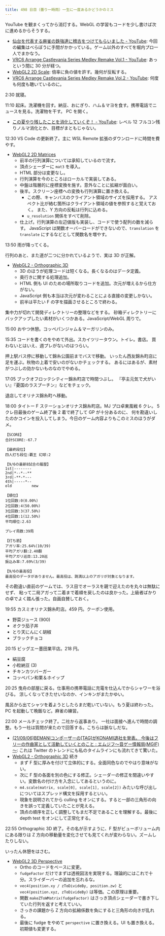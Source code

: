 ```yaml
---
title: 498 日目（曇り一時雨）一生に一度あるかどうかのミス
---
```


YouTube を観まくってから消灯する。WebGL の学習もコードを少し書けば次に進めるからそうする。

* [仙台を代表する麻雀の鉄強達に稽古をつけてもらいました - YouTube](https://www.youtube.com/watch?v=dSDI3b0Slrc):
  今回の編集はべらぼうに手間がかかっている。ゲーム以外のすべてを堀内プロ一人でまかなう。
* [VRC6 Arrange Castlevania Series Medley Remake Vol.1 - YouTube](https://www.youtube.com/watch?v=fU-VTRipcUQ):
  あっという間に 30 分が経つ。
* [WebGL2 2D Scale](https://webgl2fundamentals.org/webgl/lessons/webgl-2d-scale.html):
  倍率に負の値を許す。幾何が反転する。
* [VRC6 Arrange Castlevania Series Medley Remake Vol.2 - YouTube](https://www.youtube.com/watch?v=RulYZC48fqY):
  何度も何度も聴いているのに。

2:30 就寝。

11:10 起床。洗濯機を回す。納豆、おにぎり、ハム＆マヨを食す。携帯電話でニュースを見る。洗濯物を干す。
PC を開く。

* [この夏やり残したことを消化していくぞ！ - YouTube](https://www.youtube.com/watch?v=KWbWnHl2J-o):
  レベル 12 フルコン残りノルマ消化とか、目標がまともじゃない。

12:30 VS Code の更新終了。主に WSL Remote 拡張のダウンロードに時間を費やす。

* [WebGL2 2D Matrices](https://webgl2fundamentals.org/webgl/lessons/webgl-2d-matrices.html)
  * 前半の行列演算については承知しているので流す。
  * 頂点シェーダーに `mat3` を導入。
  * HTML 部分は変更なし。
  * 行列演算を今のところはローカルで実装してある。
  * 中盤は階層的に座標変換を施す。意外なことに拡縮が面白い。
  * 後半。スクリーン座標への変換も行列演算に置き換える。
    * この際、キャンバスのクライアント領域のサイズを採用する。
      アスペクト比が絡む箇所はクライアント領域の値を参照すると覚えておく。
      また、Y 方向の反転は行列に込める。
    * `u_resolution` 関係をすべて削除。
  * 仕上げ。行列演算の左辺値版も実装し、コードで使う配列の数を減らす。
    JavaScript は関数オーバーロードができないので、`translation` を `translate` にするなどとして関数名を増やす。

13:50 雨が降ってくる。

行列のあと、また道が二つに分かれているようで、実は 3D が正解。

* [WebGL2 - Orthographic 3D](https://webgl2fundamentals.org/webgl/lessons/webgl-3d-orthographic.html)
  * 3D のほうが処理コードは短くなる。長くなるのはデータ定義。
  * 奥行きに関する処理追加。
  * HTML 側も UI のための場所取りコードを追加。次元が増えるから仕方がない。
  * JavaScript 側も本当は次元が変わることによる直接の変更しかない。
  * 前半は平たい F の字を描画させるところで終わる。

集中力が切れて開発ディレクトリーの整理などをする。
砂箱ディレクトリーにバックアップしたい素材がいくつかある。JavaScript/WebGL 周りで。

15:00 おやつ休憩。コッペパンジャム＆マーガリンのみ。

15:35 コードを書くのをやめて外出。スカイツリータウン。トイレ。書店。
買わないとはいえ、週プレがないのはつらい。

押上駅バス停に移動して錦糸公園前までバスで移動。
いったん西友錦糸町店に足を運ぶ。秋物の上着で安いのがないかチェックする。
あるにはあるが、素材がつぶしの効かないものなのでやめる。

17:05 ブックオフロッテシティー錦糸町店で時間つぶし。
『亭主元気で犬がいい』『憂国のラスプーチン』などをチェック。

退店してオリナス錦糸町へ移動。

18:00 タイトー F ステーションオリナス錦糸町店。MJ プロ卓東風戦 6 クレ。
5 クレ目最後のゲーム終了後 2 着で終了して GP が十分あるのに、
何を勘違いしたのかコインを投入してしまう。今日のゲーム内容よりもこのミスのほうがダメ。

```text
【SCORE】
合計SCORE:-67.7

【最終段位】
四人打ち段位:覇王 幻球:2

【9/6の最新8試合の履歴】
1st|--------
2nd|*--*--**
3rd|-**-*---
4th|-----*--
old         new

【順位】
1位回数:0(0.00%)
2位回数:4(50.00%)
3位回数:3(37.50%)
4位回数:1(12.50%)
平均順位:2.63

プレイ局数:39局

【打ち筋】
アガリ率:25.64%(10/39)
平均アガリ翻:2.40翻
平均アガリ巡目:13.20巡
振込み率:7.69%(3/39)

【9/6の最高役】
最高役のデータがありません。最高役は、跳満以上のアガリが対象となります。
```

その勘違い直前のゲームでは、ラス目でオーラスを親で迎えたのを丸々は無駄にせず、
粘って二局アガって二着まで着順を戻したのは良かった。上級者ばかりの卓でよく踏ん張った。自画自賛しておく。

19:55 カスミオリナス錦糸町店。459 円。クーポン使用。

* 野菜ジュース (900)
* オクラ茄子丼
* とり天にんにく胡椒
* ブラックチョコ

20:15 ビッグエー墨田業平店。218 円。

* 絹豆腐
* 小粒納豆 (3)
* チキンカツバーガー
* コッペパン和栗＆ホイップ

20:25 曳舟の部屋に戻る。仕事用の携帯電話に充電を仕込んでからシャワーを浴びる。
涼しくなってきたせいなのか、インキンがまたかゆい。

風呂から出てシャツを着ようとしたらまだ乾いていない。もう夏は終わった。
PC を起動して晩飯など。麻雀の練習。

22:00 メールチェック終了。二社から返事あり。
一社は面接へ進んで時間の調整。もう一社は質問が来たので回答する。こちらは脈なしだな。

* [(21/09/06)BEMANIコンポーザーの[TAG]がKONAMI退社を発表。 今後はフリーの作曲家として活動していくとのこと : エムジフ～音ゲー情報局(MGIF)～](http://www.mgif.jp/archives/26912413.html):
  これは Twitter のトレンドにも私のタイムラインにも流れてきて驚いた。
* [WebGL2 - Orthographic 3D](https://webgl2fundamentals.org/webgl/lessons/webgl-3d-orthographic.html) 続き
  * まず F 型に厚みを付けて立体的にする。全面同色なのでやはり意味がない。
  * 次に F 型の各面を別の色にする修正。シェーダーの修正を間違いやすい。変数名の付け方を入念にしてあるというのに。
  * `m4.scale(matrix, scale[0], scale[1], scale[2])` みたいな呼び出しについてはスプレッド構文を採用するといい。
  * 現象を説明されてから culling をオンにする。すると一部の三角形の向きを誤って定義していたことが見える。
  * 頂点の順序を正しく調整してもまだ不足であることを理解する。最後に depth test をオンにして正常化する。

22:55 Orthographic 3D 終了。その名が示すように、F 型がビューボリューム内にある限りは
Z 方向の移動量を変化させても見てくれが変わらない。ズームしたりしない。

いったん休憩をはさむ。

* [WebGL2 3D Perspective](https://webgl2fundamentals.org/webgl/lessons/webgl-3d-perspective.html)
  * Ortho のコードをベースに変更。
  * `fudgeFactor` だけでまずは透視図法を実現する。理論的にはこれで十分。スライダーバーの追加を忘れるな。
  * `vec4(position.xy / zToDivideBy, position.zw)` と `vec4(position.xyz, zToDivideBy)` は等価。この原理は重要。
  * 関数 `makeZToWMatrix(fudgeFactor)` はさっき頂点シェーダーで書き下していた行列を返すと考えていい。
  * さっきの課題から Z 方向の拡縮係数を負にすると三角形の向きが乱れる。
  * 最後に fudge をやめて `perspective` に置き換える。UI も置き換える。初期値も変更する。
